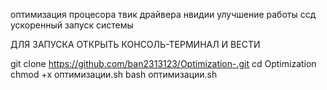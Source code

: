 оптимизация процесора
твик драйвера нвидии
улучшение работы ссд
ускоренный запуск системы


ДЛЯ ЗАПУСКА ОТКРЫТЬ КОНСОЛЬ-ТЕРМИНАЛ И ВЕСТИ 

git clone https://github.com/ban2313123/Optimization-.git
cd Optimization
chmod +x оптимизации.sh
bash оптимизации.sh

